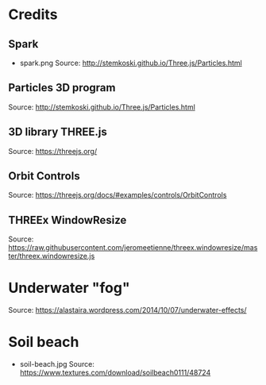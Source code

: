 # Credits

## Spark
- spark.png
Source: http://stemkoski.github.io/Three.js/Particles.html

## Particles 3D program
Source: http://stemkoski.github.io/Three.js/Particles.html

## 3D library THREE.js
Source: https://threejs.org/

## Orbit Controls
Source: https://threejs.org/docs/#examples/controls/OrbitControls

## THREEx WindowResize
Source: https://raw.githubusercontent.com/jeromeetienne/threex.windowresize/master/threex.windowresize.js

# Underwater "fog"
Source: https://alastaira.wordpress.com/2014/10/07/underwater-effects/

# Soil beach
- soil-beach.jpg
Source: https://www.textures.com/download/soilbeach0111/48724